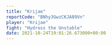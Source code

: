 ```yaml
---
title: "Krijae"
reportCode: "BNhy3GwzCKJA89Vn"
player: "Krijae"
fight: "Hydross the Unstable"
date: 2021-10-24T19:01:26.673000+00:00
---
```

